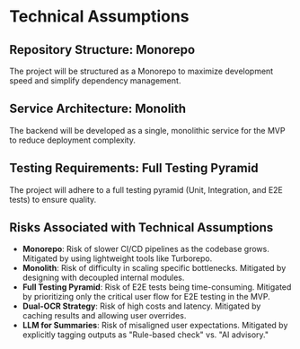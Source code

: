 # Technical Assumptions

## Repository Structure: Monorepo

The project will be structured as a Monorepo to maximize development speed and simplify dependency management.

## Service Architecture: Monolith

The backend will be developed as a single, monolithic service for the MVP to reduce deployment complexity.

## Testing Requirements: Full Testing Pyramid

The project will adhere to a full testing pyramid (Unit, Integration, and E2E tests) to ensure quality.

## Risks Associated with Technical Assumptions

- **Monorepo**: Risk of slower CI/CD pipelines as the codebase grows. Mitigated by using lightweight tools like Turborepo.
- **Monolith**: Risk of difficulty in scaling specific bottlenecks. Mitigated by designing with decoupled internal modules.
- **Full Testing Pyramid**: Risk of E2E tests being time-consuming. Mitigated by prioritizing only the critical user flow for E2E testing in the MVP.
- **Dual-OCR Strategy**: Risk of high costs and latency. Mitigated by caching results and allowing user overrides.
- **LLM for Summaries**: Risk of misaligned user expectations. Mitigated by explicitly tagging outputs as "Rule-based check" vs. "AI advisory."
